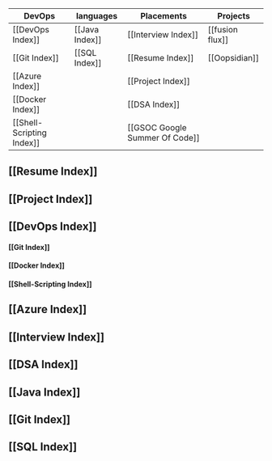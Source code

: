 

| DevOps                    | languages      | Placements                     | Projects        |
| ------------------------- | -------------- | ------------------------------ | --------------- |
| [[DevOps Index]]          | [[Java Index]] | [[Interview Index]]            | [[fusion flux]] |
| [[Git Index]]             | [[SQL Index]]  | [[Resume Index]]               | [[Oopsidian]]   |
| [[Azure Index]]           |                | [[Project Index]]              |                 |
| [[Docker Index]]          |                | [[DSA Index]]                  |                 |
| [[Shell-Scripting Index]] |                | [[GSOC Google Summer Of Code]] |                 |

## [[Resume Index]]

## [[Project Index]]

## [[DevOps Index]]

#### [[Git Index]]
#### [[Docker Index]]

#### [[Shell-Scripting Index]]

## [[Azure Index]]

## [[Interview Index]]

## [[DSA Index]]

## [[Java Index]]

## [[Git Index]]

## [[SQL Index]]



